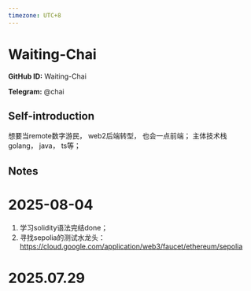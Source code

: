 ```yaml
---
timezone: UTC+8
---
```


# Waiting-Chai

**GitHub ID:** Waiting-Chai

**Telegram:** @chai

## Self-introduction

想要当remote数字游民， web2后端转型， 也会一点前端； 主体技术栈 golang， java， ts等；

## Notes

<!-- Content_START -->
# 2025-08-04

1. 学习solidity语法完结done；
2. 寻找sepolia的测试水龙头：  https://cloud.google.com/application/web3/faucet/ethereum/sepolia


# 2025.07.29


<!-- Content_END -->
